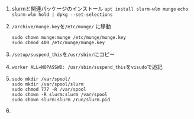 1. slurmと関連パッケージのインストール
   ```apt install slurm-wlm munge```
   ```echo slurm-wlm hold | dpkg --set-selections```

2. ```/archive/munge.key```を```/etc/munge/``` に移動

   ``````
   sudo chown munge:munge /etc/munge/munge.key
   sudo chmod 400 /etc/munge/munge.key
   ``````

3. ```/setup/suspend_this```を```/usr/sbin/```にコピー

4. ```worker ALL=NOPASSWD: /usr/sbin/suspend_this```を```visudo```で追記

5. ```
   sudo mkdir /var/spool/
   sudo mkdir /var/spool/slurm
   sudo chmod 777 -R /var/spool
   sudo chown -R slurm:slurm /var/spool
   sudo chown slurm:slurm /run/slurm.pid
   ```

6. 